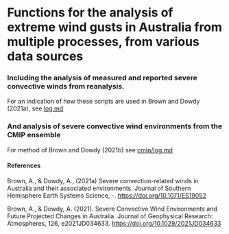 # Functions for the analysis of extreme wind gusts in Australia from multiple processes, from various data sources

### Including the analysis of measured and reported severe convective winds from reanalysis. 

For an indication of how these scripts are used in Brown and Dowdy (2021a), see [log.md](https://github.com/andrewbrown31/SCW-analysis/blob/master/log.md)
	
### And analysis of severe convective wind environments from the CMIP ensemble
For method of Brown and Dowdy (2021b) see [cmip/log.md](https://github.com/andrewbrown31/SCW-analysis/blob/master/cmip/log.md)
        

#### References
Brown, A., & Dowdy, A., (2021a) Severe convection-related winds in Australia and their associated environments. Journal of Southern Hemisphere Earth Systems Science, -. https://doi.org/10.1071/ES19052

Brown, A., & Dowdy, A. (2021). Severe Convective Wind Environments and Future Projected Changes in Australia. Journal of Geophysical Research: Atmospheres, 126, e2021JD034633. https://doi.org/10.1029/2021JD034633

